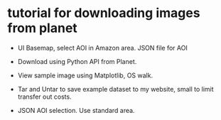 # tutorial for downloading images from planet  

  * UI Basemap, select AOI in Amazon area. JSON file for AOI  
  * Download using Python API from Planet.  
  * View sample image using Matplotlib, OS walk.  

  * Tar and Untar to save example dataset to my website, small to limit transfer out costs.  
  * JSON AOI selection.  Use standard area.  
